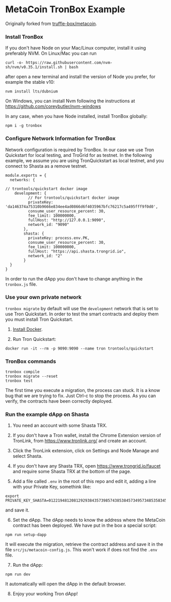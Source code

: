 # MetaCoin TronBox Example
Originally forked from [truffle-box/metacoin](https://github.com/truffle-box/metacoin-box).

### Install TronBox

If you don't have Node on your Mac/Linux computer, install it using preferably NVM. On Linux/Mac you can run

```
curl -o- https://raw.githubusercontent.com/nvm-sh/nvm/v0.35.1/install.sh | bash
```
after open a new terminal and install the version of Node you prefer, for example the stable v10:
```
nvm install lts/dubnium
```

On Windows, you can install Nvm following the instructions at  
https://github.com/coreybutler/nvm-windows

In any case, when you have Node installed, install TronBox globally:
```
npm i -g tronbox
```

### Configure Network Information for TronBox

Network configuration is required by TronBox.
In our case we use Tron Quickstart for local testing, and TroGrid for as testnet. In the following example, we assume you are using TronQuickstart as local testnet, and you connect to Shasta as a remove testnet.

```
module.exports = {
  networks: {

// trontools/quickstart docker image
    development: {
          // For trontools/quickstart docker image
          privateKey: 'da146374a75310b9666e834ee4ad0866d6f4035967bfc76217c5a495fff9f0d0',
          consume_user_resource_percent: 30,
          fee_limit: 100000000,
          fullHost: "http://127.0.0.1:9090",
          network_id: "9090"
        },
        shasta: {
          privateKey: process.env.PK,
          consume_user_resource_percent: 30,
          fee_limit: 100000000,
          fullHost: "https://api.shasta.trongrid.io",
          network_id: "2"
        }
  }
}
```
In order to run the dApp you don't have to change anything in the `tronbox.js` file.

### Use your own private network

`tronbox migrate` by default will use the `development` network that is set to use Tron Quickstart. In order to test the smart contracts and deploy them you must install Tron Quickstart.

1. [Install Docker](https://docs.docker.com/install/).

2. Run Tron Quickstart:
```
docker run -it --rm -p 9090:9090 --name tron trontools/quickstart
```

### TronBox commands
```
tronbox compile
tronbox migrate --reset
tronbox test
```

The first time you execute a migration, the process can stuck. It is a know bug that we are trying to fix. Just Ctrl-c to stop the process. As you can verify, the contracts have been correctly deployed.

### Run the example dApp on Shasta

1. You need an account with some Shasta TRX. 

2. If you don't have a Tron wallet, install the Chrome Extension version of TronLink, from https://www.tronlink.org/ and create an account.

3. Click the TronLink extension, click on Settings and Node Manage and select Shasta. 

4. If you don't have any Shasta TRX, open https://www.trongrid.io/faucet and require some Shasta TRX at the bottom of the page.

5. Add a file called `.env` in the root of this repo and edit it, adding a line with your Private Key, somethink like:
 ```
 export PRIVATE_KEY_SHASTA=0122194812081292938435739857438538457349573485358345345934583554
 ```
 and save it.
 
6. Set the dApp. The dApp needs to know the address where the MetaCoin contract has been deployed. We have put in the box a special script:

```
npm run setup-dapp
```

It will execute the migration, retrieve the contract address and save it in the file `src/js/metacoin-config.js`. This won't work if does not find the `.env` file.

7. Run the dApp:

```
npm run dev
```
It automatically will open the dApp in the default browser.


8. Enjoy your working Tron dApp!



